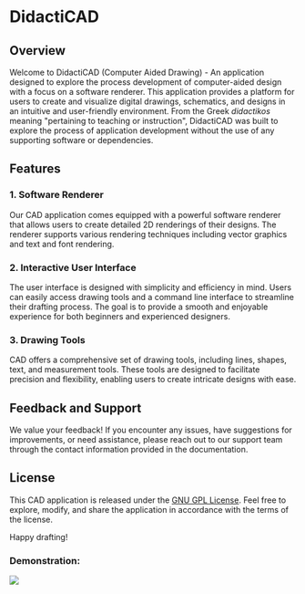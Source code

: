 # DidactiCAD 

## Overview

Welcome to DidactiCAD (Computer Aided Drawing) - An application designed to explore the process development of computer-aided design with a focus on a software renderer. This application provides a platform for users to create and visualize digital drawings, schematics, and designs in an intuitive and user-friendly environment.  From the Greek *didactikos* meaning "pertaining to teaching or instruction", DidactiCAD was built to explore the process of application development without the use of any supporting software or dependencies.

## Features

### 1. Software Renderer

Our CAD application comes equipped with a powerful software renderer that allows users to create detailed 2D renderings of their designs. The renderer supports various rendering techniques including vector graphics and text and font rendering.

### 2. Interactive User Interface

The user interface is designed with simplicity and efficiency in mind. Users can easily access drawing tools and a command line interface to streamline their drafting process. The goal is to provide a smooth and enjoyable experience for both beginners and experienced designers.

### 3. Drawing Tools

CAD offers a comprehensive set of drawing tools, including lines, shapes, text, and measurement tools. These tools are designed to facilitate precision and flexibility, enabling users to create intricate designs with ease.

## Feedback and Support

We value your feedback! If you encounter any issues, have suggestions for improvements, or need assistance, please reach out to our support team through the contact information provided in the documentation.

## License

This CAD application is released under the [GNU GPL License](LICENSE.md). Feel free to explore, modify, and share the application in accordance with the terms of the license.

Happy drafting!

### Demonstration:
![](https://github.com/bryce-crichfield/computer-aided-drawing/blob/master/demo.gif)
